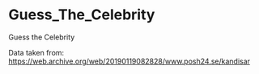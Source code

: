 # Guess_The_Celebrity
Guess the Celebrity 

Data taken from: https://web.archive.org/web/20190119082828/www.posh24.se/kandisar

